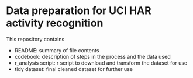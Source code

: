 # Data preparation for UCI HAR activity recognition

This repository contains

- README: summary of file contents
- codebook: description of steps in the process and the data used
- r_analysis script: r script to download and transform the dataset for use
- tidy dataset: final cleaned dataset for further use
